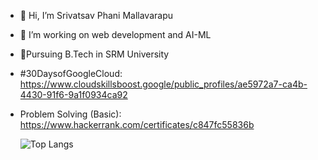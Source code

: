 - 👋 Hi, I’m Srivatsav Phani Mallavarapu 
- 👀 I’m working on web development and AI-ML
- 🌱Pursuing B.Tech in SRM University
- #30DaysofGoogleCloud: https://www.cloudskillsboost.google/public_profiles/ae5972a7-ca4b-4430-91f6-9a1f0934ca92
- Problem Solving (Basic): https://www.hackerrank.com/certificates/c847fc55836b

     ![Top Langs](https://github-readme-stats.vercel.app/api/top-langs/?username=Srivatsav2001&langs_count=15)








<!---
Srivatsav2001/Srivatsav2001 is a ✨ special ✨ repository because its `README.md` (this file) appears on your GitHub profile.
You can click the Preview link to take a look at your changes.
--->
